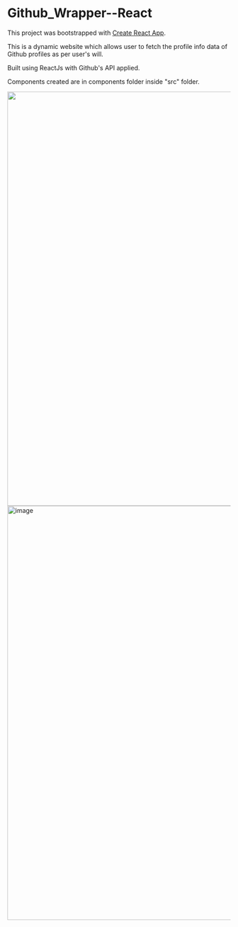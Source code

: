 # Github_Wrapper--React

This project was bootstrapped with [Create React App](https://github.com/facebook/create-react-app).

This is a dynamic website which allows user to fetch the profile info  data of  Github profiles as per user's will.

Built using ReactJs with Github's API applied.

Components created are in components folder inside "src" folder.

<img width="933" src="https://user-images.githubusercontent.com/81765508/191461305-a8a55f5c-332b-4945-bdd6-a8000b3a5a54.png">

<img width="933" alt="image" src="https://user-images.githubusercontent.com/81765508/191461609-87e19ab3-fcfd-495b-91f0-06865b60e795.png">


